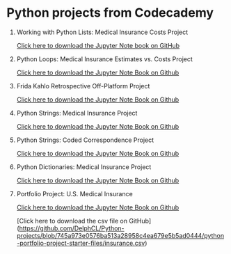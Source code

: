 # **Python projects from Codecademy**

1. Working with Python Lists: Medical Insurance Costs Project

    [Click here to download the Jupyter Note book on GitHub](https://github.com/DelphCL/Python-projects/blob/03f1cb78ff3da9e89861699ecc0d23bb453699e6/Working%20with%20Python%20Lists%20Medical%20Insurance%20Costs.ipynb)

2. Python Loops: Medical Insurance Estimates vs. Costs Project
   
   [Click here to download the Jupyter Note Book on Github](https://github.com/DelphCL/Python-projects/blob/bf18e41de24419396c0135c92972df5e96d5cbe2/Python%20Loops%20Medical%20Insurance%20Estimates%20vs%20Costs.ipynb)

3. Frida Kahlo Retrospective Off-Platform Project

   [Click here to download the Jupyter Note Book on Github](https://github.com/DelphCL/Python-projects/blob/50b4c75284e3fb2999c6c82b21da43a628d8b816/frida_project.ipynb)

4. Python Strings: Medical Insurance Project

    [Click here to download the Jupyter Note Book on Github](https://github.com/DelphCL/Python-projects/blob/5e43019d2ee0206932229a7f253de365b25b2f2a/Python%20Strings%20Medical%20Insurance.ipynb)

5. Python Strings: Coded Correspondence Project

    [Click here to download the Jupyter Note Book on Github](https://github.com/DelphCL/Python-projects/blob/770002af8953f5317ff65f950e73c97e41480e8c/coded_correspondence.ipynb)

6. Python Dictionaries: Medical Insurance Project

   [Click here to download the Jupyter Note Book on Github](https://github.com/DelphCL/Python-projects/blob/20bbacb38a0babf51bcd1c7943e006b2d023adc4/Python%20Dictionaries%20Medical%20Insurance.ipynb)

   
7. Portfolio Project: U.S. Medical Insurance

   [Click here to download the Jupyter Note Book on Github](https://github.com/DelphCL/Python-projects/blob/745a973e0576ba513a28958c4ea679e5b5ad0444/python-portfolio-project-starter-files/us-medical-insurance-costs.ipynb)
   
   [Click here to download the csv file on GitHub] (https://github.com/DelphCL/Python-projects/blob/745a973e0576ba513a28958c4ea679e5b5ad0444/python-portfolio-project-starter-files/insurance.csv)
   
   
